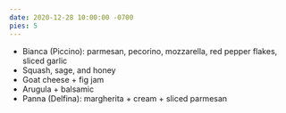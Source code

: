 ```yaml
---
date: 2020-12-28 10:00:00 -0700
pies: 5
---
```

- Bianca (Piccino): parmesan, pecorino, mozzarella, red pepper flakes, sliced garlic
- Squash, sage, and honey
- Goat cheese + fig jam
- Arugula + balsamic
- Panna (Delfina): margherita + cream + sliced parmesan